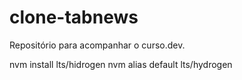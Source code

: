 # clone-tabnews
Repositório para acompanhar o curso.dev.

nvm install lts/hidrogen
nvm alias default lts/hydrogen
